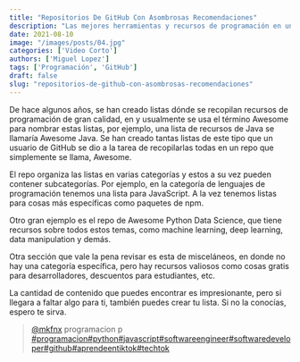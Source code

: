 ```yaml
---
title: "Repositorios De GitHub Con Asombrosas Recomendaciones"
description: "Las mejores herramientas y recursos de programación en un solo lugar."
date: 2021-08-10
image: "/images/posts/04.jpg"
categories: ['Video Corto']
authors: ['Miguel Lopez']
tags: ['Programación', 'GitHub']
draft: false
slug: "repositorios-de-github-con-asombrosas-recomendaciones"
---
```


De hace algunos años, se han creado listas dónde se recopilan recursos de programación de gran calidad, en y usualmente se usa el término Awesome para nombrar estas listas, por ejemplo, una lista de recursos de Java se llamaría Awesome Java. Se han creado tantas listas de este tipo que un usuario de GitHub se dio a la tarea de recopilarlas todas en un repo que simplemente se llama, Awesome.

El repo organiza las listas en varias categorías y estos a su vez pueden contener subcategorías. Por ejemplo, en la categoría de lenguajes de programación tenemos una lista para JavaScript. A la vez tenemos listas para cosas más específicas como paquetes de npm.

Otro gran ejemplo es el repo de Awesome Python Data Science, que tiene recursos sobre todos estos temas, como machine learning, deep learning, data manipulation y demás.

Otra sección que vale la pena revisar es esta de misceláneos, en donde no hay una categoría específica, pero hay recursos valiosos como cosas gratis para desarrolladores, descuentos para estudiantes, etc.

La cantidad de contenido que puedes encontrar es impresionante, pero si llegara a faltar algo para ti, también puedes crear tu lista. Si no la conocías, espero te sirva.

<blockquote class="tiktok-embed" cite="{https://www.tiktok.com/@mkfnx/video/6994788714983460101}" data-video-id="6994788714983460101" style="max-width: 605px;min-width: 325px;" > <section> <a target="_blank" title="@mkfnx" href="https://www.tiktok.com/@mkfnx?refer=embed">@mkfnx</a> programacion  p </section> <a title="programacion" target="_blank" href="https://www.tiktok.com/tag/programacion?refer=embed">#programacion</a><a title="python" target="_blank" href="https://www.tiktok.com/tag/python?refer=embed">#python</a><a title="javascript" target="_blank" href="https://www.tiktok.com/tag/javascript?refer=embed">#javascript</a><a title="softwareengineer" target="_blank" href="https://www.tiktok.com/tag/softwareengineer?refer=embed">#softwareengineer</a><a title="softwaredeveloper" target="_blank" href="https://www.tiktok.com/tag/softwaredeveloper?refer=embed">#softwaredeveloper</a><a title="github" target="_blank" href="https://www.tiktok.com/tag/github?refer=embed">#github</a><a title="aprendeentiktok" target="_blank" href="https://www.tiktok.com/tag/aprendeentiktok?refer=embed">#aprendeentiktok</a><a title="techtok" target="_blank" href="https://www.tiktok.com/tag/techtok?refer=embed">#techtok</a> </blockquote> <script async src="https://www.tiktok.com/embed.js"></script>
